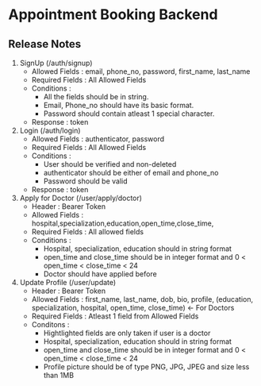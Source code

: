 <h1>Appointment Booking Backend</h1>
<h2>Release Notes</h2>

1) SignUp (/auth/signup)
    - Allowed Fields : email, phone_no, password, first_name, last_name
    - Required Fields : All Allowed Fields
    - Conditions :
        - All the fields should be in string.
        - Email, Phone_no should have its basic format.
        - Password should contain atleast 1 special character.
    - Response : token
2) Login (/auth/login)
    - Allowed Fields : authenticator, password
    - Required Fields : All Allowed Fields
    - Conditions :
        - User should be verified and non-deleted
        - authenticator should be either of email and phone_no
        - Password should be valid
    - Response : token
3) Apply for Doctor (/user/apply/doctor)
    - Header : Bearer Token
    - Allowed Fields : hospital,specialization,education,open_time,close_time,
    - Required Fields : All allowed fields
    - Conditions :
        - Hospital, specialization, education should in string format
        - open_time and close_time should be in integer format and 0 < open_time < close_time < 24
        - Doctor should have applied before
4) Update Profile (/user/update)
    - Header : Bearer Token
    - Allowed Fields : first_name, last_name, dob, bio, profile, (education, specialization, hospital, open_time, close_time) <- For Doctors
    - Required Fields : Atleast 1 field from Allowed Fields
    - Conditons :
        - Hightlighted fields are only taken if user is a doctor
        - Hospital, specialization, education should in string format
        - open_time and close_time should be in integer format and 0 < open_time < close_time < 24
        - Profile picture should be of type PNG, JPG, JPEG and size less than 1MB
        